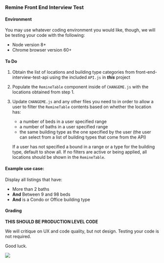 ### Remine Front End Interview Test

#### Environment

You may use whatever coding environment you would like, though, we will be testing your code with the following:

- Node version 8+ 
- Chrome browser version 60+

#### To Do

1. Obtain the list of locations and building type categories from front-end-interview-test-api using the included `API.js` in **_this_** project
2. Populate the `RemineTable` component inside of `CHANGEME.js` with the locations obtained from step 1.
3. Update `CHANGEME.js` and any other files you need to in order to allow a user to filter the `RemineTable` contents based on whether the location has:
    * a number of beds in a user specified range
    * a number of baths in a user specified range
    * the same building type as the one specified by the user (the user can select from a list of building types that come from the API)

    If a user has not specified a bound in a range or a type for the building type, default to show all. If no filters are active or being applied, all locations should be shown in the `RemineTable`. 
    
#### Example use case:
Display all listings that have:
   * More than 2 baths
   * **And** Between 9 and 98 beds
   * **And** is a Condo or Office building type

#### Grading

**THIS SHOULD BE PRODUCTION LEVEL CODE** 

We will critique on UX and code quality, but not design. Testing your code is not required.

Good luck.

![](https://media.giphy.com/media/26DOs997h6fgsCthu/giphy.gif)

